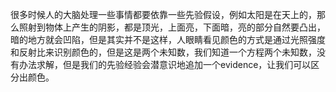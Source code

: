 很多时候人的大脑处理一些事情都要依靠一些先验假设，例如太阳是在天上的，那么照射到物体上产生的阴影，都是顶光，上面亮，下面暗，亮的部分自然要凸出，暗的地方就会凹陷，但是其实并不是这样，人眼睛看见颜色的方式是通过光照强度和反射比来识别颜色的，但是这是两个未知数，我们知道一个方程两个未知数，没有办法求解，但是我们的先验经验会潜意识地追加一个evidence，让我们可以区分出颜色。